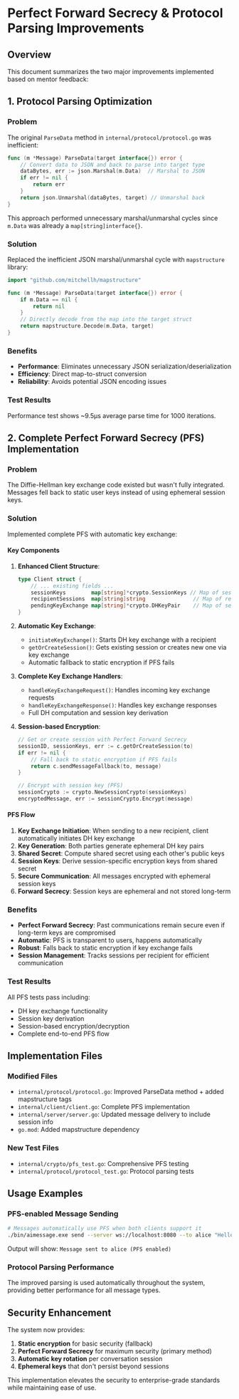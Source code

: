 # Perfect Forward Secrecy & Protocol Parsing Improvements

## Overview
This document summarizes the two major improvements implemented based on mentor feedback:

## 1. Protocol Parsing Optimization

### Problem
The original `ParseData` method in `internal/protocol/protocol.go` was inefficient:
```go
func (m *Message) ParseData(target interface{}) error {
    // Convert data to JSON and back to parse into target type
    dataBytes, err := json.Marshal(m.Data)  // Marshal to JSON
    if err != nil {
        return err
    }
    return json.Unmarshal(dataBytes, target) // Unmarshal back
}
```

This approach performed unnecessary marshal/unmarshal cycles since `m.Data` was already a `map[string]interface{}`.

### Solution
Replaced the inefficient JSON marshal/unmarshal cycle with `mapstructure` library:

```go
import "github.com/mitchellh/mapstructure"

func (m *Message) ParseData(target interface{}) error {
    if m.Data == nil {
        return nil
    }
    // Directly decode from the map into the target struct
    return mapstructure.Decode(m.Data, target)
}
```

### Benefits
- **Performance**: Eliminates unnecessary JSON serialization/deserialization
- **Efficiency**: Direct map-to-struct conversion
- **Reliability**: Avoids potential JSON encoding issues

### Test Results
Performance test shows ~9.5µs average parse time for 1000 iterations.

## 2. Complete Perfect Forward Secrecy (PFS) Implementation

### Problem
The Diffie-Hellman key exchange code existed but wasn't fully integrated. Messages fell back to static user keys instead of using ephemeral session keys.

### Solution
Implemented complete PFS with automatic key exchange:

#### Key Components

1. **Enhanced Client Structure**:
   ```go
   type Client struct {
       // ... existing fields ...
       sessionKeys        map[string]*crypto.SessionKeys // Map of sessionID to session keys
       recipientSessions  map[string]string               // Map of recipient to current sessionID
       pendingKeyExchange map[string]*crypto.DHKeyPair    // Map of sessionID to our DH key pair
   }
   ```

2. **Automatic Key Exchange**:
   - `initiateKeyExchange()`: Starts DH key exchange with a recipient
   - `getOrCreateSession()`: Gets existing session or creates new one via key exchange
   - Automatic fallback to static encryption if PFS fails

3. **Complete Key Exchange Handlers**:
   - `handleKeyExchangeRequest()`: Handles incoming key exchange requests
   - `handleKeyExchangeResponse()`: Handles key exchange responses
   - Full DH computation and session key derivation

4. **Session-based Encryption**:
   ```go
   // Get or create session with Perfect Forward Secrecy
   sessionID, sessionKeys, err := c.getOrCreateSession(to)
   if err != nil {
       // Fall back to static encryption if PFS fails
       return c.sendMessageFallback(to, message)
   }
   
   // Encrypt with session key (PFS)
   sessionCrypto := crypto.NewSessionCrypto(sessionKeys)
   encryptedMessage, err := sessionCrypto.Encrypt(message)
   ```

#### PFS Flow
1. **Key Exchange Initiation**: When sending to a new recipient, client automatically initiates DH key exchange
2. **Key Generation**: Both parties generate ephemeral DH key pairs
3. **Shared Secret**: Compute shared secret using each other's public keys
4. **Session Keys**: Derive session-specific encryption keys from shared secret
5. **Secure Communication**: All messages encrypted with ephemeral session keys
6. **Forward Secrecy**: Session keys are ephemeral and not stored long-term

### Benefits
- **Perfect Forward Secrecy**: Past communications remain secure even if long-term keys are compromised
- **Automatic**: PFS is transparent to users, happens automatically
- **Robust**: Falls back to static encryption if key exchange fails
- **Session Management**: Tracks sessions per recipient for efficient communication

### Test Results
All PFS tests pass including:
- DH key exchange functionality
- Session key derivation
- Session-based encryption/decryption
- Complete end-to-end PFS flow

## Implementation Files

### Modified Files
- `internal/protocol/protocol.go`: Improved ParseData method + added mapstructure tags
- `internal/client/client.go`: Complete PFS implementation
- `internal/server/server.go`: Updated message delivery to include session info
- `go.mod`: Added mapstructure dependency

### New Test Files
- `internal/crypto/pfs_test.go`: Comprehensive PFS testing
- `internal/protocol/protocol_test.go`: Protocol parsing tests

## Usage Examples

### PFS-enabled Message Sending
```bash
# Messages automatically use PFS when both clients support it
./bin/aimessage.exe send --server ws://localhost:8080 --to alice "Hello with PFS!"
```

Output will show: `Message sent to alice (PFS enabled)`

### Protocol Parsing Performance
The improved parsing is used automatically throughout the system, providing better performance for all message types.

## Security Enhancement

The system now provides:
1. **Static encryption** for basic security (fallback)
2. **Perfect Forward Secrecy** for maximum security (primary method)
3. **Automatic key rotation** per conversation session
4. **Ephemeral keys** that don't persist beyond sessions

This implementation elevates the security to enterprise-grade standards while maintaining ease of use.

